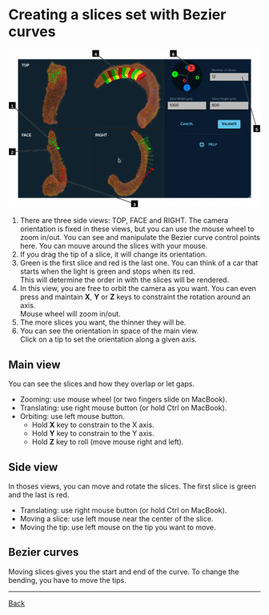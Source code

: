 # Creating a slices set with Bezier curves

![Bezier curves editor](./edit.webp)

1. There are three side views: TOP, FACE and RIGHT. The camera orientation is fixed in these views, but you can use the mouse wheel to zoom in/out.
    You can see and manipulate the Bezier curve control points here.
    You can mouve around the slices with your mouse.
2. If you drag the tip of a slice, it will change its orientation.
3. Green is the first slice and red is the last one. You can think of a car that starts when the light is green and stops when its red.  
    This will determine the order in with the slices will be rendered.
4. In this view, you are free to orbit the camera as you want. You can even press and maintain **X**, **Y** or **Z** keys to constraint the rotation around an axis.  
    Mouse wheel will zoom in/out.
5. The more slices you want, the thinner they will be.
6. You can see the orientation in space of the main view.  
    Click on a tip to set the orientation along a given axis.

## Main view

You can see the slices and how they overlap or let gaps.

- Zooming: use mouse wheel (or two fingers slide on MacBook).
- Translating: use right mouse button (or hold Ctrl on MacBook).
- Orbiting: use left mouse button.
  - Hold **X** key to constrain to the X axis.
  - Hold **Y** key to constrain to the Y axis.
  - Hold **Z** key to roll (move mouse right and left).

## Side view

In thoses views, you can move and rotate the slices.
The first slice is green and the last is red.

- Translating: use right mouse button (or hold Ctrl on MacBook).
- Moving a slice: use left mouse near the center of the slice.
- Moving the tip: use left mouse on the tip you want to move.

## Bezier curves

Moving slices gives you the start and end of the curve.
To change the bending, you have to move the tips.

---

[Back](..)
